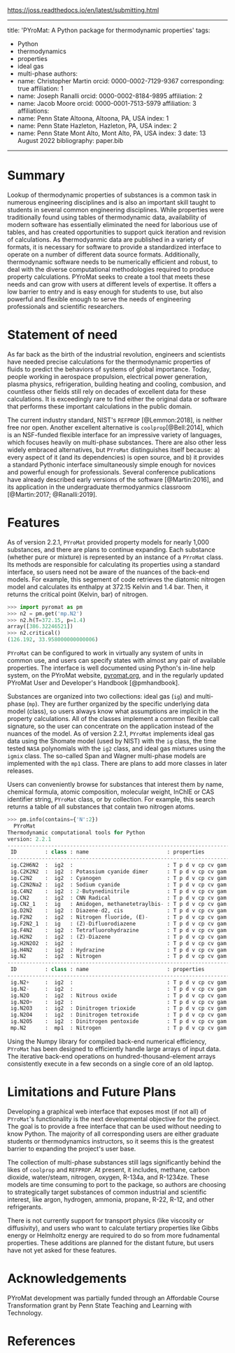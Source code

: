 https://joss.readthedocs.io/en/latest/submitting.html

---
title: 'PYroMat: A Python package for thermodynamic properties'
tags:
  - Python
  - thermodynamics
  - properties
  - ideal gas
  - multi-phase
authors:
  - name: Christopher Martin
    orcid: 0000-0002-7129-9367
    corresponding: true
    affiliation: 1
  - name: Joseph Ranalli
    orcid: 0000-0002-8184-9895
    affiliation: 2
  - name: Jacob Moore
    orcid: 0000-0001-7513-5979
    affiliation: 3
affiliations:
 - name: Penn State Altoona, Altoona, PA, USA
   index: 1
 - name: Penn State Hazleton, Hazleton, PA, USA
   index: 2
 - name: Penn State Mont Alto, Mont Alto, PA, USA 
   index: 3
date: 13 August 2022
bibliography: paper.bib

---

# Summary

Lookup of thermodynamic properties of substances is a common task in numerous engineering disciplines and is also an important skill taught to students in several common engineering disciplines. While properties were traditionally found using tables of thermodynamic data, availability of modern software has essentially eliminated the need for laborious use of tables, and has created opportunities to support quick iteration and revision of calculations. As thermodyanmic data are published in a variety of formats, it is necessary for software to provide a standardized interface to operate on a number of different data source formats. Additionally, thermodynamic software needs to be numerically efficient and robust, to deal with the diverse computational methodologies required to produce property calculations. PYroMat seeks to create a tool that meets these needs and can grow with users at different levels of expertise. It offers a low barrier to entry and is easy enough for students to use, but also powerful and flexible enough to serve the needs of engineering professionals and scientific researchers.

# Statement of need

As far back as the birth of the industrial revolution, engineers and scientists have needed precise calculations for the thermodynamic properties of fluids to predict the behaviors of systems of global importance.  Today, people working in aerospace propulsion, electrical power generation, plasma physics, refrigeration, building heating and cooling, combusion, and countless other fields still rely on decades of excellent data for these calculations.  It is exceedingly rare to find either the original data or software that performs these important calculations in the public domain.

The current industry standard, NIST's `REFPROP` [@Lemmon:2018], is neither free nor open.  Another excellent alternative is `coolprop`[@Bell:2014], which is an NSF-funded flexible interface for an impressive variety of languages, which focuses heavily on multi-phase substances.  There are also other less widely embraced alternatives, but `PYroMat` distinguishes itself because:
a) every aspect of it (and its dependencies) is open source, and 
b) it provides a standard Pythonic interface simultaneously simple enough for novices and powerful enough for professionals. 
Several conference publications have already described early versions of the software
[@Martin:2016], and its application in the undergraduate thermodyanmics 
classroom [@Martin:2017; @Ranalli:2019]. 

# Features

As of version 2.2.1, `PYroMat` provided property models for nearly 1,000 substances, and there are plans to continue expanding.  Each substance (whether pure or mixture) is represented by an instance of a `PYroMat` class.  Its methods are responsible for calculating its properties using a standard interface, so users need not be aware of the nuances of the back-end models.  For example, this segement of code retrieves the diatomic nitrogen model and calculates its enthalpy at 372.15 Kelvin and 1.4 bar.  Then, it returns the critical point (Kelvin, bar) of nitrogen.
```python
>>> import pyromat as pm
>>> n2 = pm.get('mp.N2')
>>> n2.h(T=372.15, p=1.4)
array([386.32246521])
>>> n2.critical()
(126.192, 33.958000000000006)
```

`PYroMat` can be configured to work in virtually any system of units in common use, and users can specify states with almost any pair of available properties.  The interface is well documented using Python's in-line help system, on the PYroMat website, [pyromat.org](http://pyromat.org), and in the regularly updated PYroMat User and Developer's Handbook [@pmhandbook].

Substances are organized into two collections: ideal gas (`ig`) and multi-phase (`mp`).  They are further organized by the specific underlying data model (class), so users always know what assumptions are implicit in the property calculations.  All of the classes implement a common flexible call signature, so the user can concentrate on the application instead of the nuances of the model.  As of version 2.2.1, `PYroMat` implements ideal gas data using the Shomate model (used by NIST) with the `ig` class, the time tested `NASA` polynomials with the `ig2` class, and ideal gas mixtures using the `igmix` class.  The so-called Span and Wagner multi-phase models are implemented with the `mp1` class.  There are plans to add more classes in later releases.

Users can conveniently browse for substances that interest them by name, chemical formula, atomic composition, molecular weight, InChIE or CAS identifier string, `PYroMat` class, or by collection.  For example, this search returns a table of all substances that contain two nitrogen atoms.

```python
>>> pm.info(contains={'N':2})
  PYroMat
Thermodynamic computational tools for Python
version: 2.2.1
---------------------------------------------------------------------------------------
 ID         : class : name                         : properties
---------------------------------------------------------------------------------------
 ig.C2H6N2  :  ig2  :                              : T p d v cp cv gam e h s mw R    
 ig.C2K2N2  :  ig2  : Potassium cyanide dimer      : T p d v cp cv gam e h s mw R    
 ig.C2N2    :  ig2  : Cyanogen                     : T p d v cp cv gam e h s mw R    
 ig.C2N2Na2 :  ig2  : Sodium cyanide               : T p d v cp cv gam e h s mw R    
 ig.C4N2    :  ig2  : 2-Butynedinitrile            : T p d v cp cv gam e h s mw R    
 ig.CN2     :  ig2  : CNN Radical                  : T p d v cp cv gam e h s mw R    
 ig.CN2_1   :  ig   : Amidogen, methanetetraylbis- : T p d v cp cv gam e h s mw R    
 ig.D2N2    :  ig2  : Diazene-d2, cis              : T p d v cp cv gam e h s mw R    
 ig.F2N2    :  ig2  : Nitrogen fluoride, (E)-      : T p d v cp cv gam e h s mw R    
 ig.F2N2_1  :  ig   : (Z)-Difluorodiazene          : T p d v cp cv gam e h s mw R    
 ig.F4N2    :  ig2  : Tetrafluorohydrazine         : T p d v cp cv gam e h s mw R    
 ig.H2N2    :  ig2  : (Z)-Diazene                  : T p d v cp cv gam e h s mw R    
 ig.H2N2O2  :  ig2  :                              : T p d v cp cv gam e h s mw R    
 ig.H4N2    :  ig2  : Hydrazine                    : T p d v cp cv gam e h s mw R    
 ig.N2      :  ig2  : Nitrogen                     : T p d v cp cv gam e h s mw R    
---------------------------------------------------------------------------------------
 ID         : class : name                         : properties
---------------------------------------------------------------------------------------
 ig.N2+     :  ig2  :                              : T p d v cp cv gam e h s mw R    
 ig.N2-     :  ig2  :                              : T p d v cp cv gam e h s mw R    
 ig.N2O     :  ig2  : Nitrous oxide                : T p d v cp cv gam e h s mw R    
 ig.N2O+    :  ig2  :                              : T p d v cp cv gam e h s mw R    
 ig.N2O3    :  ig2  : Dinitrogen trioxide          : T p d v cp cv gam e h s mw R    
 ig.N2O4    :  ig2  : Dinitrogen tetroxide         : T p d v cp cv gam e h s mw R    
 ig.N2O5    :  ig2  : Dinitrogen pentoxide         : T p d v cp cv gam e h s mw R    
 mp.N2      :  mp1  : Nitrogen                     : T p d v cp cv gam e h s mw R    
```

Using the Numpy library for compiled back-end numerical efficiency, `PYroMat` has been designed to efficiently handle large arrays of input data.  The iterative back-end operations on hundred-thousand-element arrays consistently execute in a few seconds on a single core of an old laptop.  

# Limitations and Future Plans

Developing a graphical web interface that exposes most (if not all) of `PYroMat`'s functionality is the next developmental objective for the project.  The goal is to provide a free interface that can be used without needing to know Python.  The majority of all corresponding users are either graduate students or thermodynamics instructors, so it seems this is the greatest barrier to expanding the project's user base.

The collection of multi-phase substances still lags significantly behind the likes of `coolprop` and `REFPROP`.  At present, it includes, methane, carbon dioxide, water/steam, nitrogen, oxygen, R-134a, and R-1234ze.  These models are time consuming to port to the package, so authors are choosing to strategically target substances of common industrial and scientific interest, like argon, hydrogen, ammonia, propane, R-22, R-12, and other refrigerants.

There is not currently support for transport physics (like viscosity or diffusivity), and users who want to calculate tertiary properties like Gibbs energy or Helmholtz energy are required to do so from more fudnamental properties.  These additions are planned for the distant future, but users have not yet asked for these features.

# Acknowledgements

PYroMat development was partially funded through an Affordable Course Transformation grant by Penn State Teaching and Learning with Technology.

# References

